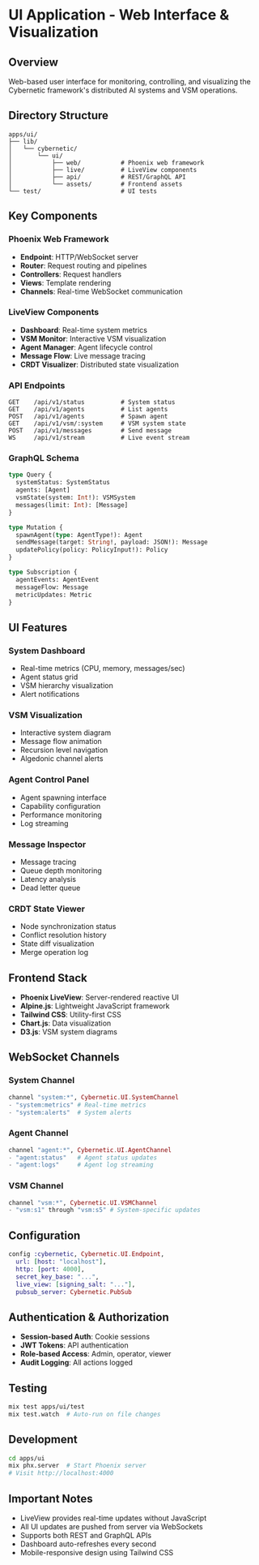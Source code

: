 # UI Application - Web Interface & Visualization

## Overview
Web-based user interface for monitoring, controlling, and visualizing the Cybernetic framework's distributed AI systems and VSM operations.

## Directory Structure
```
apps/ui/
├── lib/
│   └── cybernetic/
│       └── ui/
│           ├── web/           # Phoenix web framework
│           ├── live/          # LiveView components
│           ├── api/           # REST/GraphQL API
│           └── assets/        # Frontend assets
└── test/                      # UI tests
```

## Key Components

### Phoenix Web Framework
- **Endpoint**: HTTP/WebSocket server
- **Router**: Request routing and pipelines
- **Controllers**: Request handlers
- **Views**: Template rendering
- **Channels**: Real-time WebSocket communication

### LiveView Components
- **Dashboard**: Real-time system metrics
- **VSM Monitor**: Interactive VSM visualization
- **Agent Manager**: Agent lifecycle control
- **Message Flow**: Live message tracing
- **CRDT Visualizer**: Distributed state visualization

### API Endpoints
```
GET    /api/v1/status          # System status
GET    /api/v1/agents          # List agents
POST   /api/v1/agents          # Spawn agent
GET    /api/v1/vsm/:system     # VSM system state
POST   /api/v1/messages        # Send message
WS     /api/v1/stream          # Live event stream
```

### GraphQL Schema
```graphql
type Query {
  systemStatus: SystemStatus
  agents: [Agent]
  vsmState(system: Int!): VSMSystem
  messages(limit: Int): [Message]
}

type Mutation {
  spawnAgent(type: AgentType!): Agent
  sendMessage(target: String!, payload: JSON!): Message
  updatePolicy(policy: PolicyInput!): Policy
}

type Subscription {
  agentEvents: AgentEvent
  messageFlow: Message
  metricUpdates: Metric
}
```

## UI Features

### System Dashboard
- Real-time metrics (CPU, memory, messages/sec)
- Agent status grid
- VSM hierarchy visualization
- Alert notifications

### VSM Visualization
- Interactive system diagram
- Message flow animation
- Recursion level navigation
- Algedonic channel alerts

### Agent Control Panel
- Agent spawning interface
- Capability configuration
- Performance monitoring
- Log streaming

### Message Inspector
- Message tracing
- Queue depth monitoring
- Latency analysis
- Dead letter queue

### CRDT State Viewer
- Node synchronization status
- Conflict resolution history
- State diff visualization
- Merge operation log

## Frontend Stack
- **Phoenix LiveView**: Server-rendered reactive UI
- **Alpine.js**: Lightweight JavaScript framework
- **Tailwind CSS**: Utility-first CSS
- **Chart.js**: Data visualization
- **D3.js**: VSM system diagrams

## WebSocket Channels

### System Channel
```elixir
channel "system:*", Cybernetic.UI.SystemChannel
- "system:metrics" # Real-time metrics
- "system:alerts"  # System alerts
```

### Agent Channel
```elixir
channel "agent:*", Cybernetic.UI.AgentChannel
- "agent:status"   # Agent status updates
- "agent:logs"     # Agent log streaming
```

### VSM Channel
```elixir
channel "vsm:*", Cybernetic.UI.VSMChannel
- "vsm:s1" through "vsm:s5" # System-specific updates
```

## Configuration
```elixir
config :cybernetic, Cybernetic.UI.Endpoint,
  url: [host: "localhost"],
  http: [port: 4000],
  secret_key_base: "...",
  live_view: [signing_salt: "..."],
  pubsub_server: Cybernetic.PubSub
```

## Authentication & Authorization
- **Session-based Auth**: Cookie sessions
- **JWT Tokens**: API authentication
- **Role-based Access**: Admin, operator, viewer
- **Audit Logging**: All actions logged

## Testing
```bash
mix test apps/ui/test
mix test.watch  # Auto-run on file changes
```

## Development
```bash
cd apps/ui
mix phx.server  # Start Phoenix server
# Visit http://localhost:4000
```

## Important Notes
- LiveView provides real-time updates without JavaScript
- All UI updates are pushed from server via WebSockets
- Supports both REST and GraphQL APIs
- Dashboard auto-refreshes every second
- Mobile-responsive design using Tailwind CSS